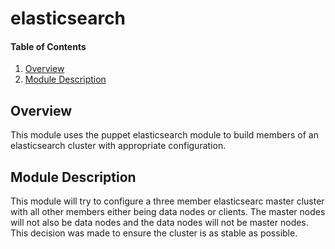 # elasticsearch

#### Table of Contents

1. [Overview](#overview)
2. [Module Description](#module-description)

## Overview

This module uses the puppet elasticsearch module to build members of an elasticsearch
cluster with appropriate configuration.

## Module Description

This module will try to configure a three member elasticsearc master cluster with
all other members either being data nodes or clients. The master nodes will not
also be data nodes and the data nodes will not be master nodes. This decision was
made to ensure the cluster is as stable as possible.
